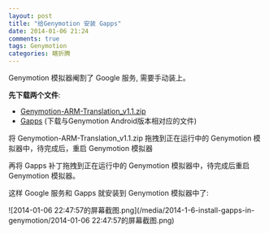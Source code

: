 ```yaml
---
layout: post
title: "给Genymotion 安装 Gapps"
date: 2014-01-06 21:24
comments: true
tags: Genymotion
categories: 瞎折腾
---
```

Genymotion 模拟器阉割了 Google 服务,  需要手动装上。  
<!--more-->
 **先下载两个文件**:  
 - [Genymotion-ARM-Translation_v1.1.zip](https://dl.dropboxusercontent.com/u/14700716/XDA-Shares/Genymotion-ARM-Translation_v1.1.zip)  
 - [Gapps](http://goo.im/gapps) (下载与Genymotion Android版本相对应的文件)  
 

将 Genymotion-ARM-Translation_v1.1.zip 拖拽到正在运行中的 Genymotion 模拟器中，待完成后，重启 Genymotion 模拟器

再将 Gapps 补丁拖拽到正在运行中的 Genymotion 模拟器中，待完成后重启 Genymotion 模拟器。

这样 Google 服务和 Gapps 就安装到 Genymotion 模拟器中了:

![2014-01-06 22:47:57的屏幕截图.png](/media/2014-1-6-install-gapps-in-genymotion/2014-01-06 22:47:57的屏幕截图.png)
